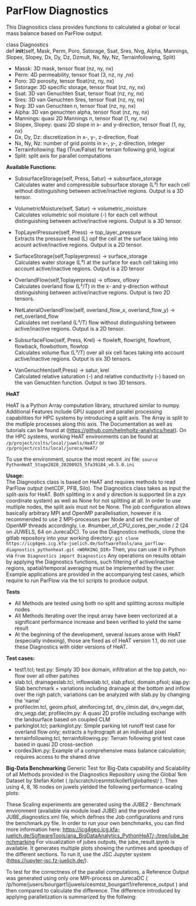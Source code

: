 # ParFlow Diagnostics

This Diagnositics class provides functions to calculated a global or local mass balance based on ParFlow output.

class Diagnostics  
def __init__(self, Mask, Perm, Poro, Sstorage, Ssat, Sres, Nvg, Alpha, Mannings, Slopex, Slopey, Dx, Dy, Dz, Dzmult, Nx, Ny, Nz, Terrainfollowing, Split)
* Massk:            3D mask, tensor float (nz, ny, nx)
* Perm:             4D permeability, tensor float (3, nz, ny ,nx)
* Poro:             3D porosity, tensor float(nz, ny, nx)
* Sstorage:         3D specific storage, tensor float (nz, ny, nx)
* Ssat:             3D van Genuchten Ssat, tensor float (nz, ny, nx)
* Sres:             3D van Genuchten Sres, tensor float (nz, ny, nx)
* Nvg:              3D van Genuchten n, tensor float (nz, ny, nx)
* Alpha:            3D van genuchten alpha, tensor float (nz, ny, nx)
* Mannings:         quasi 2D Mannings n, tensor float (1, ny, nx)
* Slopex, Slopey:   quasi 2D slope in x- and y-direction, tensor float (1, ny, nx)
* Dx, Dy, Dz:       discretization in x-, y-, z-direction, float
* Nx, Ny, Nz:       number of grid points in x-, y-, z-direction, integer
* Terrainfollowing: flag (True/False) for terrain following grid, logical
* Split:            split axis for parallel computations

**Available Functions:**

* SubsurfaceStorage(self, Press, Satur) -> subsurface_storage  
Calculates water and compressible subsurface storage (L³) for each cell without distinguishing between active/inactive regions. Output is a 3D tensor.

* VolumetricMoisture(self, Satur) -> volumetric_moisture  
Calculates volumetric soil moisture (-) for each cell without distinguishing between active/inactive regions. Output is a 3D tensor.

* TopLayerPressure(self, Press) -> top_layer_pressure  
Extracts the pressure head (L) opf the cell at the surface taking into acount active/inactive regions. Output is a 2D tensor.

* SurfaceStorage(self,Toplayerpress) -> surface_storage  
Calculates water storage (L³) at the surface for each cell taking into account active/inactive regions. Output is a 2D tensor

* OverlandFlow(self,Toplayerpress) -> oflowx, oflowy  
Calculates overland flow (L²/T) in the x- and y-direction without distinguishing between active/inactive regions. Output is two 2D tensors. 

* NetLateralOverlandFlow(self, overland_flow_x, overland_flow_y) -> net_overland_flow  
Calculates net overland (L³/T) flow without distinguishing between active/inactive regions. Output is a 2D tensor.

* SubsurfaceFlow(self, Press, Krel) -> flowleft, flowright, flowfront, flowback, flowbottom, flowtop  
Calculates volume flux (L³/T) over all six cell faces taking into account active/inactive regions. Output is six 3D tensors.

* VanGenuchten(self,Press) -> satur, krel  
Calculated relative saturation (-) and relative conductivity (-) based on the van Genuchten function. Output is two 3D tensors.

**HeAT**

HeAT is a Python Array computation library, structured similar to numpy. Additional Features include GPU support and parallel processing capabilities for HPC systems by introducing a split axis. The Array is split to the mutliple processes along this axis. The Documentation as well as tutorials can be found at (https://github.com/helmholtz-analytics/heat).
On the HPC systems, working HeAT environments can be found at
`/p/project/cslts/local/juwels/HeAT/`
or
`/p/project/cslts/local/jureca/HeAT/`

To use the environment, source the most recent .ini file:
`source PythonHeAT_Stage2020_20200925_5fa39184_v0.5.0.ini`

**Usage:**  
The Diagnostics class is based on HeAT and requires methods to read ParFlow output (netCDF, PFB, Silo).
The Diagnostics class takes as input the split-axis for HeAT. Both splitting in x and y direction is supported (in a zyx coordinate system) as well as None for not splitting at all. In order to use mutliple nodes, the split axis must not be None. The job configuration allows basically arbitrary MPI and OpenMP parallelisation, however it is recommended to use 2 MPI-processes per Node and set the number of OpenMP threads accordingly, i.e. #number_of_CPU_cores_per_node / 2  (24 on JUWELS, 64 on JurecaDC).
To use the Diagnostics methods, clone the gitlab repository into your working directory:
`git clone https://icg4geo.icg.kfa-juelich.de/SoftwareTools/ana_parflow-diagnostics_pythonheat.git <WORKING_DIR>`
Then, you can use it in Python via
`from Diagnostics import Diagnostics`
Any operations on results obtain by applying the Diagnostics functions, such filtering of active/inactive regions, spatial/temporal averaging must be implemented by the user.
Example applications are provided in the accompanying test cases, which require to run ParFlow via the tcl scripts to produce output.

**Tests**
* All Methods are tested using both no split and splitting across multiple nodes
* All Methods iterating over the input array have been vectorized at a significant performance increase and been verified to yield the same result
* At the beginning of the development, several issues arose with HeAT (especially indexing), those are fixed as of HeAT version 1.1, do not use these Diagnostics with older versions of HeAT.

**Test cases:**  
* test1.tcl; test.py: Simply 3D box domain, infiltration at the top patch, no-flow over all other patches  
* slab.tcl, drainageslab.tcl, inflowslab.tcl, slab.pfsol, domain.pfsol; slap.py: Slab benchmark + variations including drainage at the bottom and inflow over the righ patch, variations can be analyzed with slab.py by changing the 'name'  
* profileclm.tcl, geom.pfsol, atmforcing.txt, drv_clmin.dat, drv_vegm.dat, drv_vegp.dat; profileclm.py: A quasi 2D profile including exchange with the landsurface based on coupled CLM  
* parkinglot.tcl; parkinglot.py: Simple parking lot runoff test case for overland flow only; extracts a hydrograph at an individual pixel  
* terrainfollowing.tcl, terrainfollowing.py: Terrain following grid test case based in quasi 2D cross-section
* cordex3km.py: Example of a comprehensive mass balance calculation; requires access to the shared drive

**Big-Data Benchmarking**
Generic Test for Big-Data capability and Scalability of all Methods provided in the Diagnostics Repository using the Global 1km Dataset by Stefan Kollet ( /p/scratch/cesmtst/kollet1/globaltest/ ).
Then using 4, 8, 16 nodes on juwels yielded the following performance-scaling plots:

These Scaling experiments are generated using the JUBE2 - Benchmark environment (available via module load JUBE) and the provided JUBE_diagnostics.xml file, which defines the Job configurations and runs the benchmark.py file. In order to run your own benchmarks, you can find more information here: https://icg4geo.icg.kfa-juelich.de/SoftwareTools/ana_BigDataAnalytics_PythonHeAT/-/tree/jube_benchmarking 
For visualization of jubes outputs, the jube_result.ipynb is available. It generates multiple plots showing the runtimes and speedups of the different sections. To run it, use the JSC Jupyter system (https://jupyter-jsc.fz-juelich.de/).

To test for the correctness of the parallel computations, a Reference Output was generated using only one MPI-process on JurecaDC ( /p/home/jusers/bourgart1/juwels/cesmtst_bourgart1/reference_output ) 
and then compared to calculate the difference. 
The difference introduced by applying parallelization is summarized by the follwing:
